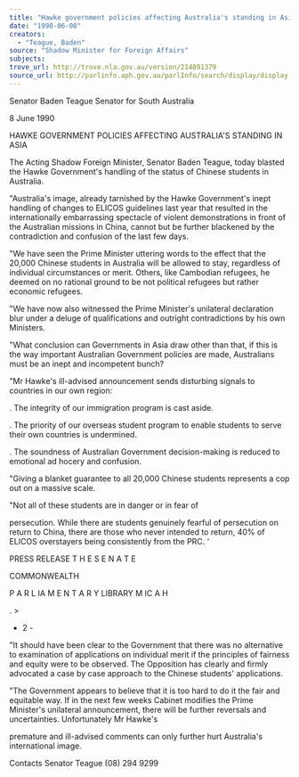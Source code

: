 ```yaml
---
title: "Hawke government policies affecting Australia's standing in Asia"
date: "1990-06-08"
creators:
  - "Teague, Baden"
source: "Shadow Minister for Foreign Affairs"
subjects:
trove_url: http://trove.nla.gov.au/version/214091379
source_url: http://parlinfo.aph.gov.au/parlInfo/search/display/display.w3p;query=Id%3A%22media/pressrel/HPR08019974%22
---
```


 Senator Baden Teague Senator for South Australia

 8 June 1990

 HAWKE GOVERNMENT POLICIES AFFECTING AUSTRALIA'S STANDING IN ASIA

 The Acting Shadow Foreign Minister, Senator Baden Teague, today  blasted the Hawke Government's handling of the status of Chinese  students in Australia.

 "Australia's image, already tarnished by the Hawke Government's  inept handling of changes to ELICOS guidelines last year that  resulted in the internationally embarrassing spectacle of violent  demonstrations in front of the Australian missions in China,  cannot but be further blackened by the contradiction and  confusion of the last few days.

 "We have seen the Prime Minister uttering words to the effect  that the 20,000 Chinese students in Australia will be allowed to  stay, regardless of individual circumstances or merit. Others,  like Cambodian refugees, he deemed on no rational ground to be  not political refugees but rather economic refugees.

 "We have now also witnessed the Prime Minister's unilateral  declaration blur under a deluge of qualifications and outright  contradictions by his own Ministers.

 "What conclusion can Governments in Asia draw other than that, if  this is the way important Australian Government policies are  made, Australians must be an inept and incompetent bunch?

 "Mr Hawke's ill-advised announcement sends disturbing signals to  countries in our own region:

 . The integrity of our immigration program is cast aside.

 .  The priority of our overseas student program to enable  students to serve their own countries is undermined.

 .  The soundness of Australian Government decision-making is  reduced to emotional ad hocery and confusion.

 "Giving a blanket guarantee to all 20,000 Chinese students  represents a cop out on a massive scale.

 "Not all of these students are in danger or in fear of 

 persecution.  While there are students genuinely fearful of  persecution on return to China, there are those who never  intended to return, 40% of ELICOS overstayers being consistently  from the PRC. ‘

 PRESS RELEASE T H E  S E N A T E

 COMMONWEALTH

 P A R L IA M E N T A R Y  LIBRARY  M IC A H

 . >

 -  2 -

 "It should have been clear to the Government that there was no  alternative to examination of applications on individual merit if  the principles of fairness and equity were to be observed. The  Opposition has clearly and firmly advocated a case by case  approach to the Chinese students' applications.

 "The Government appears to believe that it is too hard to do it  the fair and equitable way. If in the next few weeks Cabinet  modifies the Prime Minister's unilateral announcement, there will  be further reversals and uncertainties.  Unfortunately Mr Hawke's 

 premature and ill-advised comments can only further hurt  Australia's international image.

 Contacts Senator Teague (08) 294 9299

